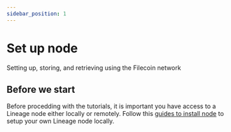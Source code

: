 ```yaml
---
sidebar_position: 1
---
```


# Set up node

Setting up, storing, and retrieving using the Filecoin network

## Before we start

Before procedding with the tutorials, it is important you have access to a Lineage node either locally or remotely. Follow this [guides to install node](http://localhost:3000/docs/node/overview) to setup your own Lineage node locally.
